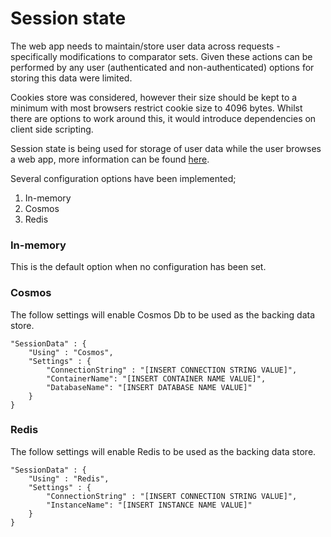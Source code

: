 # Session state 

The web app needs to maintain/store user data across requests - specifically modifications to comparator sets. 
Given these actions can be performed by any user (authenticated and non-authenticated) options for storing this data were limited.

Cookies store was considered, however their size should be kept to a minimum with most browsers restrict cookie size to 4096 bytes. 
Whilst there are options to work around this, it would introduce dependencies on client side scripting.

Session state is being used for storage of user data while the user browses a web app, more information can be found [here](https://learn.microsoft.com/en-us/aspnet/core/fundamentals/app-state?view=aspnetcore-8.0#session-state).

Several configuration options have been implemented;
1. In-memory
2. Cosmos 
3. Redis

### In-memory
This is the default option when no configuration has been set.

### Cosmos
The follow settings will enable Cosmos Db to be used as the backing data store. 

```
"SessionData" : {
    "Using" : "Cosmos",
    "Settings" : {
        "ConnectionString" : "[INSERT CONNECTION STRING VALUE]",
        "ContainerName": "[INSERT CONTAINER NAME VALUE]",
        "DatabaseName": "[INSERT DATABASE NAME VALUE]"
    }
}
```

### Redis
The follow settings will enable Redis to be used as the backing data store.

```
"SessionData" : {
    "Using" : "Redis",
    "Settings" : {
        "ConnectionString" : "[INSERT CONNECTION STRING VALUE]",
        "InstanceName": "[INSERT INSTANCE NAME VALUE]"
    }
}
```
